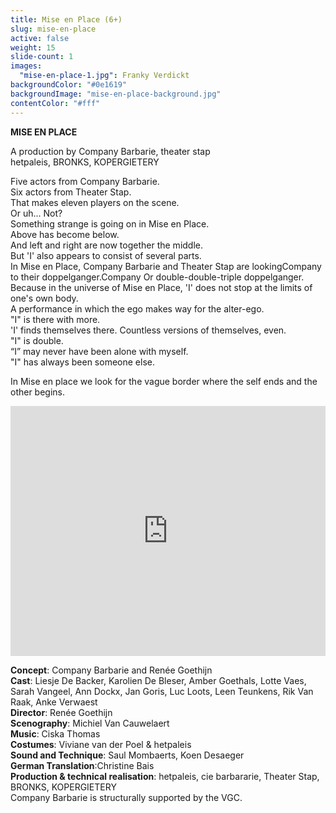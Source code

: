 ```yaml
---
title: Mise en Place (6+)
slug: mise-en-place
active: false
weight: 15
slide-count: 1
images:
  "mise-en-place-1.jpg": Franky Verdickt
backgroundColor: "#0e1619"
backgroundImage: "mise-en-place-background.jpg"
contentColor: "#fff"
---
```


<style>
    #main {
        background-repeat: repeat;
    }
    .speellijst a {
      border-bottom-color: rgba(255, 255, 255, 0.4);
    }
</style>

**MISE EN PLACE**<br>

A production by Company Barbarie, theater stap<br>
hetpaleis, BRONKS, KOPERGIETERY

Five actors from Company Barbarie.<br>
Six actors from Theater Stap.<br>
That makes eleven players on the scene.<br>
Or uh... Not?<br>
Something strange is going on in Mise en Place.<br>
Above has become below.<br>
And left and right are now together the middle.<br>
But 'I' also appears to consist of several parts.<br>
In Mise en Place, Company Barbarie and Theater Stap are lookingCompany
to their doppelganger.Company
Or double-double-triple doppelganger.<br>
Because in the universe of Mise en Place, 'I' does not stop at the limits of one's own body.<br>
A performance in which the ego makes way for the alter-ego.<br>
"I" is there with more.<br>
'I' finds themselves there. Countless versions of themselves, even.<br>
"I" is double.<br>
“I” may never have been alone with myself.<br>
"I" has always been someone else.<br>

In Mise en place we look for the vague border where the self ends and the other begins.<br>

<iframe src="https://player.vimeo.com/video/636546880" width="100%" height="400" frameborder="0" allow="autoplay; fullscreen; picture-in-picture" allowfullscreen></iframe>

**Concept**: Company Barbarie and Renée Goethijn<br>
**Cast**: Liesje De Backer, Karolien De Bleser, Amber Goethals, Lotte Vaes, Sarah Vangeel, Ann Dockx, Jan Goris, Luc Loots, Leen Teunkens, Rik Van Raak, Anke Verwaest<br>
**Director**: Renée Goethijn<br>
**Scenography**: Michiel Van Cauwelaert<br>
**Music**: Ciska Thomas<br>
**Costumes**: Viviane van der Poel &amp; hetpaleis<br>
**Sound and Technique**: Saul Mombaerts, Koen Desaeger<br>
**German Translation**:Christine Bais<br>
**Production &amp; technical realisation**: hetpaleis, cie barbararie, Theater Stap, BRONKS, KOPERGIETERY<br>
Company Barbarie is structurally supported by the VGC.
